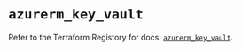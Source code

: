 # `azurerm_key_vault`

Refer to the Terraform Registory for docs: [`azurerm_key_vault`](https://www.terraform.io/docs/providers/azurerm/r/key_vault).
